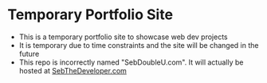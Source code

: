# Temporary Portfolio Site

- This is a temporary portfolio site to showcase web dev projects
- It is temporary due to time constraints and the site will be changed in the future
- This repo is incorrectly named "SebDoubleU.com". It will actually be hosted at [SebTheDeveloper.com](https://www.sebthedeveloper.com)
